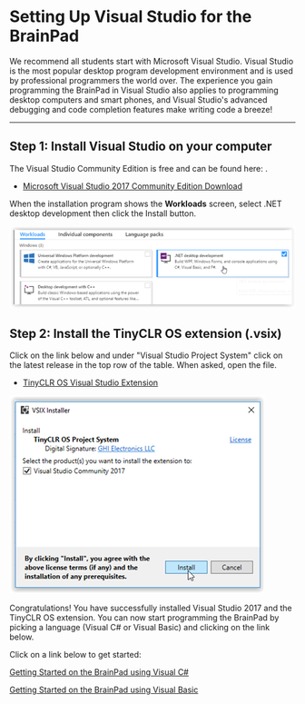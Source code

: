 # Setting Up Visual Studio for the BrainPad
We recommend all students start with Microsoft Visual Studio. Visual Studio is the most popular desktop program development environment and is used by professional programmers the world over. The experience you gain programming the BrainPad in Visual Studio also applies to programming desktop computers and smart phones, and Visual Studio's advanced debugging and code completion features make writing code a breeze!

---

## Step 1: Install Visual Studio on your computer
The Visual Studio Community Edition is free and can be found here: 
.
* [Microsoft Visual Studio 2017 Community Edition Download](https://www.visualstudio.com/vs/community/)

When the installation program shows the **Workloads** screen, select .NET desktop development then click the Install button.

 ![Choose .NET desktop development](images/introduction/visual_studio_workloads.png)

## Step 2: Install the TinyCLR OS extension (.vsix)
Click on the link below and under "Visual Studio Project System" click on the latest release in the top row of the table. When asked, open the file.

* [TinyCLR OS Visual Studio Extension](http://docs.ghielectronics.com/tinyclr/downloads.html#visual-studio-project-system)

![VSIX Installer](images/introduction/install_vsix.png) 

Congratulations! You have successfully installed Visual Studio 2017 and the TinyCLR OS extension. You can now start programming the BrainPad by picking a language (Visual C# or Visual Basic) and clicking on the link below.

Click on a link below to get started:

 
[Getting Started on the BrainPad using Visual C#](intro.md)

[Getting Started on the BrainPad using Visual Basic](vb_intro.md)

